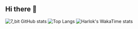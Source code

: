 ## Hi there 👋

<!-- is a ✨ _special_ ✨ repository because its `README.md` (this file) appears on your GitHub profile.
- 🔭 I’m currently working on ...
- 🌱 I’m currently learning ...
- 👯 I’m looking to collaborate on ...
- 🤔 I’m looking for help with ...
- 💬 Ask me about ...
- 📫 How to reach me: ...
- 😄 Pronouns: ...
- ⚡ Fun fact: ...
-->
![7_bit GitHub stats](https://github-readme-stats-one-bice.vercel.app/api?username=zmtzawqlp&show_icons=true&include_all_commits=true&count_private=true&role=OWNER,ORGANIZATION_MEMBER,COLLABORATOR)
![Top Langs](https://github-readme-stats.vercel.app/api/top-langs/?username=7-bit11&layout=donut)
![Harlok's WakaTime stats](https://github-readme-stats.vercel.app/api/wakatime?username=7-bit11)
